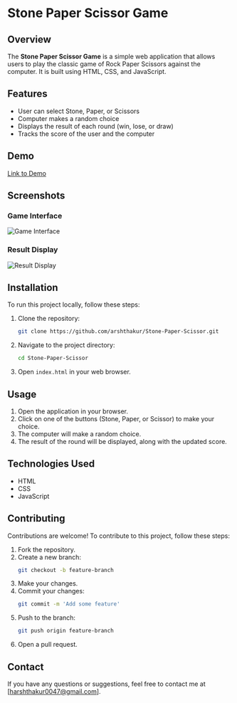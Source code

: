 # Stone Paper Scissor Game

## Overview

The **Stone Paper Scissor Game** is a simple web application that allows users to play the classic game of Rock Paper Scissors against the computer. It is built using HTML, CSS, and JavaScript.

## Features

- User can select Stone, Paper, or Scissors
- Computer makes a random choice
- Displays the result of each round (win, lose, or draw)
- Tracks the score of the user and the computer

## Demo

[Link to Demo](http://192.168.1.9:63787/index.html)

## Screenshots

### Game Interface

![Game Interface](screenshots/screenshot1.png)

### Result Display

![Result Display](screenshots/screenshot2.png)

## Installation

To run this project locally, follow these steps:

1. Clone the repository:
   ```bash
   git clone https://github.com/arshthakur/Stone-Paper-Scissor.git
   ```
2. Navigate to the project directory:
   ```bash
   cd Stone-Paper-Scissor
   ```
3. Open `index.html` in your web browser.

## Usage

1. Open the application in your browser.
2. Click on one of the buttons (Stone, Paper, or Scissor) to make your choice.
3. The computer will make a random choice.
4. The result of the round will be displayed, along with the updated score.

## Technologies Used

- HTML
- CSS
- JavaScript

## Contributing

Contributions are welcome! To contribute to this project, follow these steps:

1. Fork the repository.
2. Create a new branch:
   ```bash
   git checkout -b feature-branch
   ```
3. Make your changes.
4. Commit your changes:
   ```bash
   git commit -m 'Add some feature'
   ```
5. Push to the branch:
   ```bash
   git push origin feature-branch
   ```
6. Open a pull request.

## Contact

If you have any questions or suggestions, feel free to contact me at [harshthakur0047@gmail.com].
